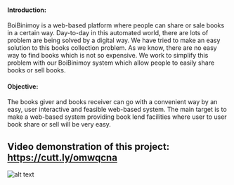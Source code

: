 #### Introduction:
BoiBinimoy is a web-based platform where people can share or sale books in a certain way. Day-to-day in this automated world, there are lots of problem are being solved by a digital way. We have tried to make an easy solution to this books collection problem. As we know, there are no easy way to find books which is not so expensive. We work to simplify this problem with our BoiBinimoy system which allow people to easily share books or sell books.

#### Objective:
The books giver and books receiver can go with a convenient way by an easy, user interactive and feasible web-based system. The main target is to make a web-based system providing book lend facilities where user to user book share or sell will be very easy.


## Video demonstration of this project: https://cutt.ly/omwqcna

![alt text](![image](https://user-images.githubusercontent.com/76213784/129294933-f06e36ce-c4fc-489b-bda3-85696483509e.png)) 
